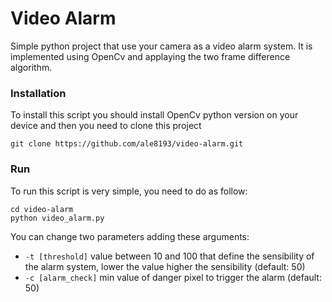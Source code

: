 # Video Alarm
Simple python project that use your camera as a video alarm system.
It is implemented using OpenCv and applaying the two frame difference algorithm.

### Installation
To install this script you should install OpenCv python version on your device and then you need to clone this project
```
git clone https://github.com/ale8193/video-alarm.git
``` 

### Run
To run this script is very simple, you need to do as follow:
```
cd video-alarm
python video_alarm.py 
```

You can change two parameters adding these arguments:
* `-t [threshold]` value between 10 and 100 that define the sensibility of the alarm system, lower the value higher the sensibility (default: 50)
* `-c [alarm_check]` min value of danger pixel to trigger the alarm (default: 50)